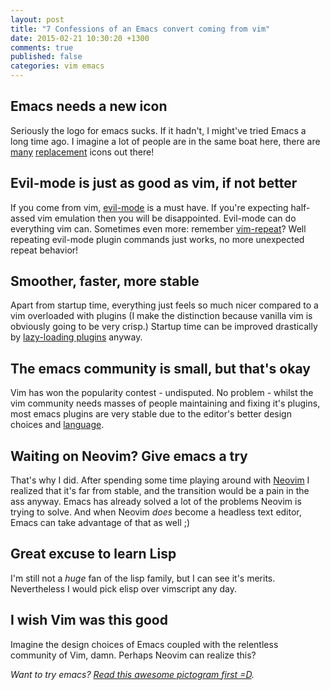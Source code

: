 ```yaml
---
layout: post
title: "7 Confessions of an Emacs convert coming from vim"
date: 2015-02-21 10:30:20 +1300
comments: true
published: false
categories: vim emacs
---
```


## Emacs needs a new icon

Seriously the logo for emacs sucks. If it hadn't, I might've tried Emacs a long
time ago. I imagine a lot of people are in the same boat here, there are
[many][replacement1] [replacement][replacement2] icons out there!

## Evil-mode is just as good as vim, if not better

If you come from vim, [evil-mode][evil] is a must have. If you're expecting
half-assed vim emulation then you will be disappointed. Evil-mode can do
everything vim can. Sometimes even more: remember [vim-repeat][vim-repeat]? Well
repeating evil-mode plugin commands just works, no more unexpected repeat behavior!

## Smoother, faster, more stable

Apart from startup time, everything just feels so much nicer compared to a vim
overloaded with plugins (I make the distinction because vanilla vim is obviously
going to be very crisp.) Startup time can be improved drastically by
[lazy-loading plugins][use-package] anyway.

## The emacs community is small, but that's okay

Vim has won the popularity contest - undisputed. No problem - whilst the
vim community needs masses of people maintaining and fixing it's plugins, most
emacs plugins are very stable due to the editor's better design choices and [language][elisp].

## Waiting on Neovim? Give emacs a try

That's why I did. After spending some time playing around with [Neovim][neovim]
I realized that it's far from stable, and the transition would be a pain in the
ass anyway. Emacs has already solved a lot of the problems Neovim is trying to
solve. And when Neovim _does_ become a headless text editor, Emacs can take
advantage of that as well ;)

## Great excuse to learn Lisp

I'm still not a _huge_ fan of the lisp family, but I can see it's
merits. Nevertheless I would pick elisp over vimscript any day. 

## I wish Vim was this good

Imagine the design choices of Emacs coupled with the relentless community of
Vim, damn. Perhaps Neovim can realize this?

_Want to try emacs? [Read this awesome pictogram first =D][how-to-learn]._

[replacement1]: http://jasonm23.github.io/
[replacement2]: http://emacs.sexy/
[evil]: http://www.emacswiki.org/emacs/Evil
[vim-repeat]: https://github.com/tpope/vim-repeat
[elisp]: https://www.gnu.org/software/emacs/manual/html_node/elisp/
[use-package]: https://github.com/jwiegley/use-package
[neovim]: http://neovim.org
[how-to-learn]: http://emacs.sexy/img/How-to-Learn-Emacs-v2-Large.png
